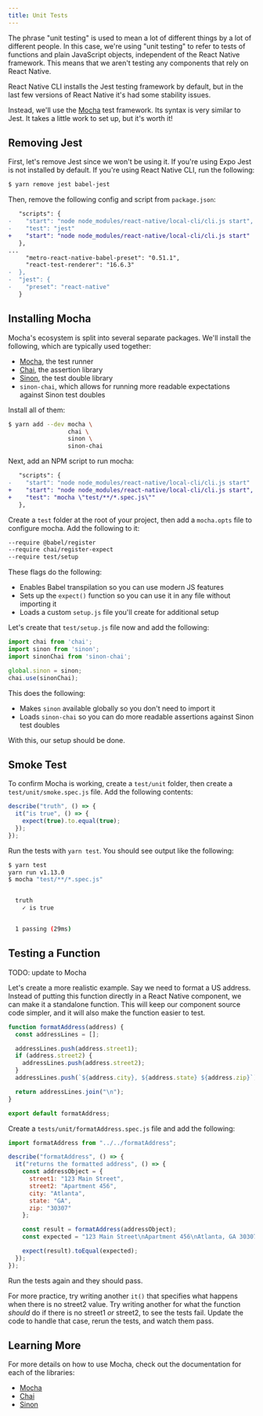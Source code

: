 ```yaml
---
title: Unit Tests
---
```


The phrase "unit testing" is used to mean a lot of different things by a lot of different people. In this case, we're using "unit testing" to refer to tests of functions and plain JavaScript objects, independent of the React Native framework. This means that we aren't testing any components that rely on React Native.

React Native CLI installs the Jest testing framework by default, but in the last few versions of React Native it's had some stability issues.

Instead, we'll use the [Mocha][mocha] test framework. Its syntax is very similar to Jest. It takes a little work to set up, but it's worth it!

## Removing Jest

First, let's remove Jest since we won't be using it. If you're using Expo Jest is not installed by default. If you're using React Native CLI, run the following:

```sh
$ yarn remove jest babel-jest
```

Then, remove the following config and script from `package.json`:

```diff
   "scripts": {
-    "start": "node node_modules/react-native/local-cli/cli.js start",
-    "test": "jest"
+    "start": "node node_modules/react-native/local-cli/cli.js start"
   },
...
     "metro-react-native-babel-preset": "0.51.1",
     "react-test-renderer": "16.6.3"
-  },
-  "jest": {
-    "preset": "react-native"
   }
```

## Installing Mocha

Mocha's ecosystem is split into several separate packages. We'll install the following, which are typically used together:

- [Mocha][mocha], the test runner
- [Chai][chai], the assertion library
- [Sinon][sinon], the test double library
- `sinon-chai`, which allows for running more readable expectations against Sinon test doubles

Install all of them:

```sh
$ yarn add --dev mocha \
                 chai \
                 sinon \
                 sinon-chai
```

Next, add an NPM script to run mocha:

```diff
   "scripts": {
-    "start": "node node_modules/react-native/local-cli/cli.js start"
+    "start": "node node_modules/react-native/local-cli/cli.js start",
+    "test": "mocha \"test/**/*.spec.js\""
   },
```

Create a `test` folder at the root of your project, then add a `mocha.opts` file to configure mocha. Add the following to it:

```sh
--require @babel/register
--require chai/register-expect
--require test/setup
```

These flags do the following:

- Enables Babel transpilation so you can use modern JS features
- Sets up the `expect()` function so you can use it in any file without importing it
- Loads a custom `setup.js` file you'll create for additional setup

Let's create that `test/setup.js` file now and add the following:

```js
import chai from 'chai';
import sinon from 'sinon';
import sinonChai from 'sinon-chai';

global.sinon = sinon;
chai.use(sinonChai);
```

This does the following:

- Makes `sinon` available globally so you don't need to import it
- Loads `sinon-chai` so you can do more readable assertions against Sinon test doubles

With this, our setup should be done.

## Smoke Test

To confirm Mocha is working, create a `test/unit` folder, then create a `test/unit/smoke.spec.js` file. Add the following contents:

```javascript
describe("truth", () => {
  it("is true", () => {
    expect(true).to.equal(true);
  });
});
```

Run the tests with `yarn test`. You should see output like the following:

```bash
$ yarn test
yarn run v1.13.0
$ mocha "test/**/*.spec.js"


  truth
    ✓ is true


  1 passing (29ms)
```

## Testing a Function

TODO: update to Mocha

Let's create a more realistic example. Say we need to format a US address. Instead of putting this function directly in a React Native component, we can make it a standalone function. This will keep our component source code simpler, and it will also make the function easier to test.

```javascript
function formatAddress(address) {
  const addressLines = [];

  addressLines.push(address.street1);
  if (address.street2) {
    addressLines.push(address.street2);
  }
  addressLines.push(`${address.city}, ${address.state} ${address.zip}`);

  return addressLines.join("\n");
}

export default formatAddress;
```

Create a `tests/unit/formatAddress.spec.js` file and add the following:

```javascript
import formatAddress from "../../formatAddress";

describe("formatAddress", () => {
  it("returns the formatted address", () => {
    const addressObject = {
      street1: "123 Main Street",
      street2: "Apartment 456",
      city: "Atlanta",
      state: "GA",
      zip: "30307"
    };

    const result = formatAddress(addressObject);
    const expected = "123 Main Street\nApartment 456\nAtlanta, GA 30307";

    expect(result).toEqual(expected);
  });
});
```

Run the tests again and they should pass.

For more practice, try writing another `it()` that specifies what happens when there is no street2 value. Try writing another for what the function _should_ do if there is no street1 _or_ street2, to see the tests fail. Update the code to handle that case, rerun the tests, and watch them pass.

## Learning More

For more details on how to use Mocha, check out the documentation for each of the libraries:

- [Mocha][mocha]
- [Chai][chai]
- [Sinon][sinon]

[mocha]: https://mochajs.org/#table-of-contents
[chai]: https://www.chaijs.com/guide/
[sinon]: https://sinonjs.org/#get-started
